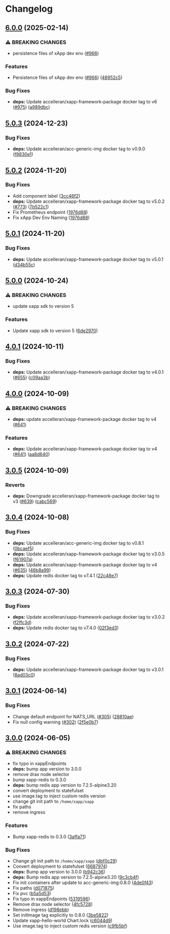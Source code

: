 # Changelog

## [6.0.0](https://github.com/accelleran/helm-charts/compare/xapp-hello-world-5.0.3...xapp-hello-world-6.0.0) (2025-02-14)


### ⚠ BREAKING CHANGES

* persistence files of xApp dev env ([#966](https://github.com/accelleran/helm-charts/issues/966))

### Features

* Persistence files of xApp dev env ([#966](https://github.com/accelleran/helm-charts/issues/966)) ([48952c5](https://github.com/accelleran/helm-charts/commit/48952c55ef6b9b33b27232eb9907a75533be930f))


### Bug Fixes

* **deps:** Update accelleran/xapp-framework-package docker tag to v6 ([#975](https://github.com/accelleran/helm-charts/issues/975)) ([a989dbc](https://github.com/accelleran/helm-charts/commit/a989dbc34c2dfff7c01d9caae44234a926f7bc97))

## [5.0.3](https://github.com/accelleran/helm-charts/compare/xapp-hello-world-5.0.2...xapp-hello-world-5.0.3) (2024-12-23)


### Bug Fixes

* **deps:** Update accelleran/acc-generic-img docker tag to v0.9.0 ([f9830e1](https://github.com/accelleran/helm-charts/commit/f9830e1069dd56c6e424d47faf06fb8c72caf2cc))

## [5.0.2](https://github.com/accelleran/helm-charts/compare/xapp-hello-world-5.0.1...xapp-hello-world-5.0.2) (2024-11-20)


### Bug Fixes

* Add component label ([3cc46f2](https://github.com/accelleran/helm-charts/commit/3cc46f28392c90a88907a4acf5424b189e9d5f3c))
* **deps:** Update accelleran/xapp-framework-package docker tag to v5.0.2 ([#773](https://github.com/accelleran/helm-charts/issues/773)) ([7b522c1](https://github.com/accelleran/helm-charts/commit/7b522c15a4f9f9b761ca642f58ffa383d612b802))
* Fix Prometheus endpoint ([1976d88](https://github.com/accelleran/helm-charts/commit/1976d88486c090e30b67c6c739eb7999e38fa664))
* Fix xApp Dev Env Naming ([1976d88](https://github.com/accelleran/helm-charts/commit/1976d88486c090e30b67c6c739eb7999e38fa664))

## [5.0.1](https://github.com/accelleran/helm-charts/compare/xapp-hello-world-5.0.0...xapp-hello-world-5.0.1) (2024-11-20)


### Bug Fixes

* **deps:** Update accelleran/xapp-framework-package docker tag to v5.0.1 ([d34b55c](https://github.com/accelleran/helm-charts/commit/d34b55c660e84ea34a1a6d0184e743c155c330a9))

## [5.0.0](https://github.com/accelleran/helm-charts/compare/xapp-hello-world-4.0.1...xapp-hello-world-5.0.0) (2024-10-24)


### ⚠ BREAKING CHANGES

* update xapp sdk to version 5

### Features

* Update xapp sdk to version 5 ([6de2970](https://github.com/accelleran/helm-charts/commit/6de29702a1106ff25321e0cde50cf2fd939fc507))

## [4.0.1](https://github.com/accelleran/helm-charts/compare/xapp-hello-world-4.0.0...xapp-hello-world-4.0.1) (2024-10-11)


### Bug Fixes

* **deps:** Update accelleran/xapp-framework-package docker tag to v4.0.1 ([#655](https://github.com/accelleran/helm-charts/issues/655)) ([c09aa3b](https://github.com/accelleran/helm-charts/commit/c09aa3bb97f286ae42e41f8f7faa059c4af64d99))

## [4.0.0](https://github.com/accelleran/helm-charts/compare/xapp-hello-world-3.0.5...xapp-hello-world-4.0.0) (2024-10-09)


### ⚠ BREAKING CHANGES

* **deps:** update accelleran/xapp-framework-package docker tag to v4 ([#641](https://github.com/accelleran/helm-charts/issues/641))

### Features

* **deps:** Update accelleran/xapp-framework-package docker tag to v4 ([#641](https://github.com/accelleran/helm-charts/issues/641)) ([aa8d640](https://github.com/accelleran/helm-charts/commit/aa8d640291ea6fca8500060269d64fd7989589e5))

## [3.0.5](https://github.com/accelleran/helm-charts/compare/xapp-hello-world-3.0.4...xapp-hello-world-3.0.5) (2024-10-09)


### Reverts

* **deps:** Downgrade accelleran/xapp-framework-package docker tag to v3 ([#639](https://github.com/accelleran/helm-charts/issues/639)) ([cabc569](https://github.com/accelleran/helm-charts/commit/cabc56948e45eee530c68b17c8736bd34feed121))

## [3.0.4](https://github.com/accelleran/helm-charts/compare/xapp-hello-world-3.0.3...xapp-hello-world-3.0.4) (2024-10-08)


### Bug Fixes

* **deps:** Update accelleran/acc-generic-img docker tag to v0.8.1 ([0bcaef5](https://github.com/accelleran/helm-charts/commit/0bcaef5ff34ca091ea69f9990487809777db15ee))
* **deps:** Update accelleran/xapp-framework-package docker tag to v3.0.5 ([f61907a](https://github.com/accelleran/helm-charts/commit/f61907a671e97c6e404af40d1ca00328e5d50d6a))
* **deps:** Update accelleran/xapp-framework-package docker tag to v4 ([#635](https://github.com/accelleran/helm-charts/issues/635)) ([46b8a99](https://github.com/accelleran/helm-charts/commit/46b8a99e1b440b7b7762c9555d75fce933019b34))
* **deps:** Update redis docker tag to v7.4.1 ([22c48e7](https://github.com/accelleran/helm-charts/commit/22c48e7c478a4d816f9db5e37cfe922a76d6fee0))

## [3.0.3](https://github.com/accelleran/helm-charts/compare/xapp-hello-world-3.0.2...xapp-hello-world-3.0.3) (2024-07-30)


### Bug Fixes

* **deps:** Update accelleran/xapp-framework-package docker tag to v3.0.2 ([f2ffc3d](https://github.com/accelleran/helm-charts/commit/f2ffc3df7a5a4784284e5bb5e470ac61973d9c1a))
* **deps:** Update redis docker tag to v7.4.0 ([02f3ed3](https://github.com/accelleran/helm-charts/commit/02f3ed323c1f35ec80dcab7347732f949d22ceeb))

## [3.0.2](https://github.com/accelleran/helm-charts/compare/xapp-hello-world-3.0.1...xapp-hello-world-3.0.2) (2024-07-22)


### Bug Fixes

* **deps:** Update accelleran/xapp-framework-package docker tag to v3.0.1 ([8ad03c0](https://github.com/accelleran/helm-charts/commit/8ad03c041c700cbe07ada583f8e8413894f09dae))

## [3.0.1](https://github.com/accelleran/helm-charts/compare/xapp-hello-world-3.0.0...xapp-hello-world-3.0.1) (2024-06-14)


### Bug Fixes

* Change default endpoint for NATS_URL ([#305](https://github.com/accelleran/helm-charts/issues/305)) ([28810ae](https://github.com/accelleran/helm-charts/commit/28810ae47f74a5be015235678901dba8df06fb13))
* Fix null config warning ([#302](https://github.com/accelleran/helm-charts/issues/302)) ([2f5e0b7](https://github.com/accelleran/helm-charts/commit/2f5e0b7fa91cf595b7d4b239b548ed5c21fb9fcb))

## [3.0.0](https://github.com/accelleran/helm-charts/compare/xapp-hello-world-2.1.2...xapp-hello-world-3.0.0) (2024-06-05)


### ⚠ BREAKING CHANGES

* fix typo in xappEndpoints
* **deps:** bump app version to 3.0.0
* remove drax node selector
* bump xapp-redis to 0.3.0
* **deps:** bump redis app version to 7.2.5-alpine3.20
* convert deployment to statefulset
* use image.tag to inject custom redis version
* change git init path to `/home/xapp/xapp`
* fix paths
* remove ingress

### Features

* Bump xapp-redis to 0.3.0 ([3affa71](https://github.com/accelleran/helm-charts/commit/3affa71971cc1ca50ac9440fdab6e1bb0432c3f4))


### Bug Fixes

* Change git init path to `/home/xapp/xapp` ([dbf0c29](https://github.com/accelleran/helm-charts/commit/dbf0c29ea78726dee151f8fcb2e7d49700f4b9f0))
* Convert deployment to statefulset ([6687974](https://github.com/accelleran/helm-charts/commit/6687974399d4efb356cdd5960c8307aac76993b5))
* **deps:** Bump app version to 3.0.0 ([b942c36](https://github.com/accelleran/helm-charts/commit/b942c36f9bd42a1fd1193289b63160ac6f90d64f))
* **deps:** Bump redis app version to 7.2.5-alpine3.20 ([9c3cb4f](https://github.com/accelleran/helm-charts/commit/9c3cb4f0b46c7aae13895913b68b8791167b41f4))
* Fix init containers after update to acc-generic-img:0.8.0 ([4de0f43](https://github.com/accelleran/helm-charts/commit/4de0f43ee3a459d2a2842454902ba419781db402))
* Fix paths ([d071875](https://github.com/accelleran/helm-charts/commit/d0718750560675dbef518f291e74f7628ef3b783))
* Fix pvc ([b5a5d53](https://github.com/accelleran/helm-charts/commit/b5a5d534bc4661772c0697c2319bb10944fd8622))
* Fix typo in xappEndpoints ([5319596](https://github.com/accelleran/helm-charts/commit/5319596ddf83bccb848134eb4f6bdb539a41b291))
* Remove drax node selector ([4fc5728](https://github.com/accelleran/helm-charts/commit/4fc572832e77c40df2c2becd7436b2d1f4542c79))
* Remove ingress ([d198ebb](https://github.com/accelleran/helm-charts/commit/d198ebbe8cf57d84f8f755cde0cd7157f1e66815))
* Set initImage tag explicitly to 0.8.0 ([3be5822](https://github.com/accelleran/helm-charts/commit/3be5822c9ba2e289bddd097479ccac172ed2e36f))
* Update xapp-hello-world Chart.lock ([c6044d9](https://github.com/accelleran/helm-charts/commit/c6044d95b4ed0566f333f3c97b2a6003287c71dc))
* Use image.tag to inject custom redis version ([c9fb5bf](https://github.com/accelleran/helm-charts/commit/c9fb5bf2ee7f1ce1c8d5effc974652719f1a35b1))
